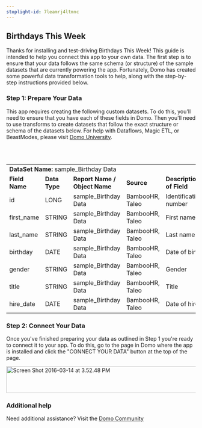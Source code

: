 ```yaml
---
stoplight-id: 7leamrj4ltmnc
---
```


<div class="col-md-12 content-panel">
                <h2>Birthdays This Week</h2>
                <p></p><p>Thanks for installing and test-driving <span id="title">Birthdays This Week</span>! This guide is intended to help you connect this app to your own data. The first step is to ensure that your data follows the same schema (or structure) of the sample datasets that are currently powering the app. Fortunately, Domo has created some powerful data transformation tools to help, along with the step-by-step instructions provided below.</p><div class="doc-row" id="Step%201:%20Identify%20Required%20Data%20Fields"><h3 class="doc-row-title">Step 1: Prepare Your Data</h3><div class="small-pad-bottom"><p>This app requires creating the following custom datasets. To do this, you'll need to ensure that you have each of these fields in Domo. Then you'll need to use transforms to create datasets that follow the exact structure or schema of the datasets below. For help with Dataflows, Magic ETL, or BeastModes, please visit <a href="https://university.domo.com/" target="_blank">Domo University</a>.</p></div>
                <br><br>
                <div id="custom-data-container"><table id="sample_Birthday-Data"><tbody><tr><td colspan="6"><strong>DataSet Name:</strong> <span class="value">sample_Birthday Data</span></td></tr><!--tr>    <td colspan="6"></td></tr--><tr><td><strong>Field Name</strong></td><td><strong>Data Type</strong></td><td><strong>Report Name / Object Name</strong></td><td><strong>Source </strong></td><td colspan="2"><strong>Description of Field</strong></td></tr><tr><td>id</td><td>LONG</td><td>sample_Birthday Data</td><td>BambooHR, Taleo</td><td colspan="2">Identification number</td></tr><tr><td>first_name</td><td>STRING</td><td>sample_Birthday Data</td><td>BambooHR, Taleo</td><td colspan="2">First name</td></tr><tr><td>last_name</td><td>STRING</td><td>sample_Birthday Data</td><td>BambooHR, Taleo</td><td colspan="2">Last name</td></tr><tr><td>birthday</td><td>DATE</td><td>sample_Birthday Data</td><td>BambooHR, Taleo</td><td colspan="2">Date of birth</td></tr><tr><td>gender</td><td>STRING</td><td>sample_Birthday Data</td><td>BambooHR, Taleo</td><td colspan="2">Gender</td></tr><tr><td>title</td><td>STRING</td><td>sample_Birthday Data</td><td>BambooHR, Taleo</td><td colspan="2">Title</td></tr><tr><td>hire_date</td><td>DATE</td><td>sample_Birthday Data</td><td>BambooHR, Taleo</td><td colspan="2">Date of hire</td></tr></tbody></table><div class="doc-row medium-pad-top">
                <h3 class="doc-row-title">Step 2: Connect Your Data</h3>
                <div class="small-pad-bottom">
                    <p>Once you've finished preparing your data as outlined in Step 1 you're ready to connect it to your app. To do this, go to the page in Domo where the app is installed and click the "CONNECT YOUR DATA" button at the top of the page.</p>
                    <p class="small-pad">
                    <img class="alignnone size-full wp-image-1207" src="https://s3.amazonaws.com/development.domo.com/wp-content/uploads/2016/03/14155707/Screen-Shot-2016-03-14-at-3.52.48-PM1.png" alt="Screen Shot 2016-03-14 at 3.52.48 PM" width="1158" height="71">
                    </p>
                    <div id="ooyalaplayer-IyYTc1MjE61NwLdtrxXvZuhH-dSGbWnR" class="ooyalaplayer"></div>
                    <script>
                        OO.ready(function() {
                            OO.Player.create("ooyalaplayer-IyYTc1MjE61NwLdtrxXvZuhH-dSGbWnR", "IyYTc1MjE61NwLdtrxXvZuhH-dSGbWnR", {
                                height: 380
                            });
                        });
                    </script>
                </div>
                <h3 class="doc-row-title">Additional help</h3>
                <div class="small-pad-bottom">
                    <p>Need additional assistance? Visit the <a href="https://dojo.domo.com">Domo Community</a></p>
                </div>
            </div></div></div><p></p>            </div>
